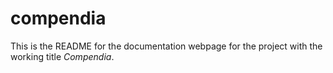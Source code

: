 # compendia

This is the README for the documentation webpage for the project with the working title *Compendia*.
